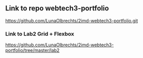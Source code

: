 ## Link to repo webtech3-portfolio

https://github.com/LunaOlbrechts/2imd-webtech3-portfolio.git 

### Link to Lab2 Grid + Flexbox

https://github.com/LunaOlbrechts/2imd-webtech3-portfolio/tree/master/lab2 
